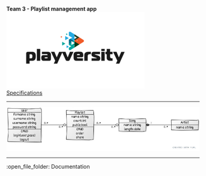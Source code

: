 <b>Team 3 - Playlist management app</b><br>
<img src="https://raw.githubusercontent.com/gdincu/PlayVersity/master/playversity_0.png" alt="logo"/>
<br>
<u>Specifications</u>
<hr>
<img src="https://raw.githubusercontent.com/gdincu/PlayVersity/master/UML.jpg" alt="logo"/>
<hr>
:open_file_folder:
Documentation
<a href="https://docs.google.com/spreadsheets/d/1VoY-ixu3C8k4NtN4fINdcPukMO2cb_bo1cVkpJVwev8/edit#gid=1594870474">
